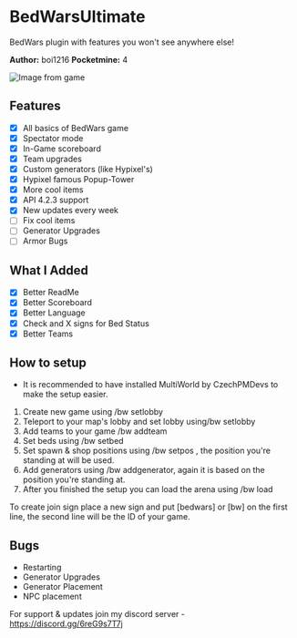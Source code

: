 # BedWarsUltimate
BedWars plugin with features you won't see anywhere else!

**Author:** boi1216
**Pocketmine:** 4

![Image from game](https://i.imgur.com/X9zSs1u.png)</br>

## Features
- [X] All basics of BedWars game
- [X] Spectator mode
- [X] In-Game scoreboard
- [X] Team upgrades 
- [X] Custom generators (like Hypixel's)
- [X] Hypixel famous Popup-Tower
- [X] More cool items
- [X] API 4.2.3 support
- [X] New updates every week
- [ ] Fix cool items
- [ ] Generator Upgrades
- [ ] Armor Bugs

## What I Added

- [X] Better ReadMe
- [X] Better Scoreboard
- [X] Better Language
- [X] Check and X signs for Bed Status
- [X] Better Teams

## How to setup
- It is recommended to have installed MultiWorld by CzechPMDevs to make the setup easier.

1. Create new game using /bw setlobby
2. Teleport to your map's lobby and set lobby using/bw setlobby
3. Add teams to your game /bw addteam
4. Set beds using /bw setbed
5. Set spawn & shop positions using /bw setpos , the position you're standing at will be used.
6. Add generators using /bw addgenerator, again it is based on the position you're standing at.
7. After you finished the setup you can load the arena using /bw load

To create join sign place a new sign and put [bedwars] or [bw] on the first line, the second line will be the ID of your game.

## Bugs

- Restarting
- Generator Upgrades
- Generator Placement
- NPC placement

For support & updates join my discord server - https://discord.gg/6reG9s7T7j

